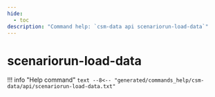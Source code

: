 ```yaml
---
hide:
  - toc
description: "Command help: `csm-data api scenariorun-load-data`"
---
```

# scenariorun-load-data

!!! info "Help command"
    ```text
    --8<-- "generated/commands_help/csm-data/api/scenariorun-load-data.txt"
    ```
